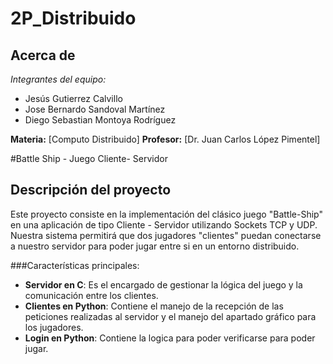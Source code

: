 # 2P_Distribuido

## Acerca de
**Integrantes del equipo*:*
- Jesús Gutierrez Calvillo
- Jose Bernardo Sandoval Martínez
- Diego Sebastian Montoya Rodríguez

**Materia:** [Computo Distribuido]
**Profesor:** [Dr. Juan Carlos López Pimentel]


#Battle Ship -  Juego Cliente- Servidor
## Descripción del proyecto
Este proyecto consiste en la implementación del clásico juego "Battle-Ship" en una aplicación de tipo Cliente - Servidor utilizando Sockets TCP y UDP. Nuestra sistema permitirá que dos jugadores "clientes" puedan conectarse a nuestro servidor para poder jugar entre si en un entorno distribuido.

###Características principales:
- **Servidor en C**: Es el encargado de gestionar la lógica del juego y la comunicación entre los clientes.
- **Clientes en Python**: Contiene el manejo de la recepción de las peticiones realizadas al servidor y el manejo del apartado gráfico para los jugadores.
- **Login en Python**: Contiene la logica para poder verificarse para poder jugar.
